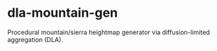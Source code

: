 # dla-mountain-gen
Procedural mountain/sierra heightmap generator via diffusion-limited aggregation (DLA).
